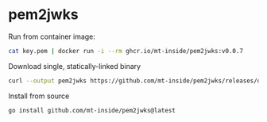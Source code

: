 # pem2jwks

Run from container image:
```bash
cat key.pem | docker run -i --rm ghcr.io/mt-inside/pem2jwks:v0.0.7
```

Download single, statically-linked binary
```bash
curl --output pem2jwks https://github.com/mt-inside/pem2jwks/releases/download/v0.0.7/pem2jwks-$(uname -s)-$(uname -m)
```

Install from source
```bash
go install github.com/mt-inside/pem2jwks@latest
```
